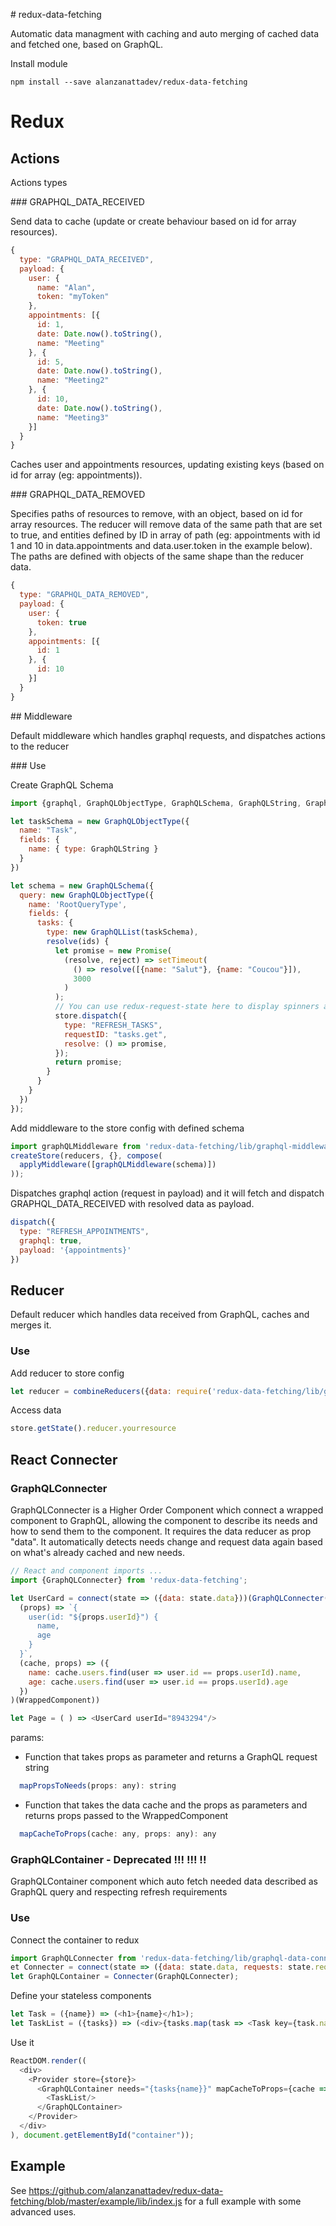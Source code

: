 # redux-data-fetching

Automatic data managment with caching and auto merging of cached data and fetched one, based on GraphQL.

Install module
```shell
npm install --save alanzanattadev/redux-data-fetching
```
# Redux

## Actions

Actions types

### GRAPHQL_DATA_RECEIVED

Send data to cache (update or create behaviour based on id for array resources).

```javascript
{
  type: "GRAPHQL_DATA_RECEIVED",
  payload: {
    user: {
      name: "Alan",
      token: "myToken"
    },
    appointments: [{
      id: 1,
      date: Date.now().toString(),
      name: "Meeting"
    }, {
      id: 5,
      date: Date.now().toString(),
      name: "Meeting2"
    }, {
      id: 10,
      date: Date.now().toString(),
      name: "Meeting3"
    }]
  }
}
```
Caches user and appointments resources, updating existing keys (based on id for array (eg: appointments)).

### GRAPHQL_DATA_REMOVED

Specifies paths of resources to remove, with an object, based on id for array resources. The reducer will remove data of the same path that are set to true, and entities defined by ID in array of path (eg: appointments with id 1 and 10 in data.appointments and data.user.token in the example below). The paths are defined with objects of the same shape than the reducer data.

```javascript
{
  type: "GRAPHQL_DATA_REMOVED",
  payload: {
    user: {
      token: true
    },
    appointments: [{
      id: 1
    }, {
      id: 10
    }]
  }
}
```

## Middleware

Default middleware which handles graphql requests, and dispatches actions to the reducer

### Use

Create GraphQL Schema
```javascript
import {graphql, GraphQLObjectType, GraphQLSchema, GraphQLString, GraphQLList} from 'graphql';

let taskSchema = new GraphQLObjectType({
  name: "Task",
  fields: {
    name: { type: GraphQLString }
  }
})

let schema = new GraphQLSchema({
  query: new GraphQLObjectType({
    name: 'RootQueryType',
    fields: {
      tasks: {
        type: new GraphQLList(taskSchema),
        resolve(ids) {
          let promise = new Promise(
            (resolve, reject) => setTimeout(
              () => resolve([{name: "Salut"}, {name: "Coucou"}]),
              3000
            )
          );
          // You can use redux-request-state here to display spinners and others
          store.dispatch({
            type: "REFRESH_TASKS",
            requestID: "tasks.get",
            resolve: () => promise,
          });
          return promise;
        }
      }
    }
  })
});
```

Add middleware to the store config with defined schema
```javascript
import graphQLMiddleware from 'redux-data-fetching/lib/graphql-middleware';
createStore(reducers, {}, compose(
  applyMiddleware([graphQLMiddleware(schema)])
));
```

Dispatches graphql action (request in payload) and it will fetch and dispatch GRAPHQL_DATA_RECEIVED with resolved data as payload.
```javascript
dispatch({
  type: "REFRESH_APPOINTMENTS",
  graphql: true,
  payload: '{appointments}'
})
```

## Reducer

Default reducer which handles data received from GraphQL, caches and merges it.

### Use
Add reducer to store config
```javascript
let reducer = combineReducers({data: require('redux-data-fetching/lib/graphql-data-reducer')});
```

Access data
```javascript
store.getState().reducer.yourresource
```

## React Connecter

### GraphQLConnecter
GraphQLConnecter is a Higher Order Component which connect a wrapped component to GraphQL, allowing the component to describe its needs and how to send them to the component. It requires the data reducer as prop "data". It automatically detects needs change and request data again based on what's already cached and new needs.

```javascript
// React and component imports ...
import {GraphQLConnecter} from 'redux-data-fetching';

let UserCard = connect(state => ({data: state.data}))(GraphQLConnecter(
  (props) => `{
    user(id: "${props.userId}") {
      name,
      age
    }
  }`,
  (cache, props) => ({
    name: cache.users.find(user => user.id == props.userId).name,
    age: cache.users.find(user => user.id == props.userId).age
  })
)(WrappedComponent))

let Page = ( ) => <UserCard userId="8943294"/>
```

params:
  - Function that takes props as parameter and returns a GraphQL request string
  ```javascript
    mapPropsToNeeds(props: any): string
  ```
  - Function that takes the data cache and the props as parameters and returns props passed to the WrappedComponent
  ```javascript
    mapCacheToProps(cache: any, props: any): any
  ```

### GraphQLContainer - Deprecated !!! !!! !!
GraphQLContainer component which auto fetch needed data described as GraphQL query and respecting refresh requirements

### Use
Connect the container to redux
```javascript
import GraphQLConnecter from 'redux-data-fetching/lib/graphql-data-connecter';
et Connecter = connect(state => ({data: state.data, requests: state.requests, reducer: state.requests}), dispatch => ({dispatch}));
let GraphQLContainer = Connecter(GraphQLConnecter);
```

Define your stateless components
```javascript
let Task = ({name}) => (<h1>{name}</h1>);
let TaskList = ({tasks}) => (<div>{tasks.map(task => <Task key={task.name} name={task.name}/>)}</div>);
```

Use it
```javascript
ReactDOM.render((
  <div>
    <Provider store={store}>
      <GraphQLContainer needs="{tasks{name}}" mapCacheToProps={cache => ({tasks: cache.tasks || []})}>
        <TaskList/>
      </GraphQLContainer>
    </Provider>
  </div>
), document.getElementById("container"));
```

## Example

See https://github.com/alanzanattadev/redux-data-fetching/blob/master/example/lib/index.js for a full example with some advanced uses.
